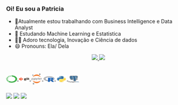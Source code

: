 ### Oi! Eu sou a Patricia 


- 🔭Atualmente estou trabalhando com Business Intelligence e Data Analyst
- 🌱 Estudando Machine Learning e Estatistica
- 👩‍💻 Adoro tecnologia, Inovação e Ciência de dados
- 😄 Pronouns: Ela/ Dela

<div align="center">
  <a href="https://github.com/PatriciaSousas">
  <img height="120em" src="https://github-readme-stats.vercel.app/api?username=patriciasousas&show_icons=true&theme=dracula&include_all_commits=true&count_private=true"/>
  <img height="120em" src="https://github-readme-stats.vercel.app/api/top-langs/?username=patriciasousas&layout=compact&langs_count=7&theme=dracula"/>
</div>
<div style="display: inline_block"><br>

  
  </div>
<div style="display: inline_block"><br>
  <img align="center" alt="Rafa-anaconda" height="20" width="30" src="https://github.com/devicons/devicon/blob/master/icons/anaconda/anaconda-original.svg">
  <img align="center" alt="Rafa-Git" height="20" width="30" src="https://github.com/devicons/devicon/blob/master/icons/git/git-original-wordmark.svg">
  <img align="center" alt="Rafa-Jupyter height="20" width="30" src="https://github.com/devicons/devicon/blob/master/icons/jupyter/jupyter-original-wordmark.svg">
  <img align="center" alt="Rafa-R" height="20" width="30" src="https://github.com/devicons/devicon/blob/master/icons/r/r-original.svg">
  <img align="center" alt="Rafa-Python" height="20" width="30" src="https://raw.githubusercontent.com/devicons/devicon/master/icons/python/python-original.svg">
   <img align="center" alt="Rafa-PostgreSQL" height="20" width="30" src="https://github.com/devicons/devicon/blob/master/icons/postgresql/postgresql-original-wordmark.svg">
  
  
       
###

       
 
<div> 
  <a href="https://instagram.com/pattsoussaa" target="_blank"><img src="https://img.shields.io/badge/-Instagram-%23E4405F?style=for-the-badge&logo=instagram&logoColor=white" target="_blank"></a>
  <a href = "mailto:patriciatamiresdesousa@gmail.com"><img src="https://img.shields.io/badge/-Gmail-%23333?style=for-the-badge&logo=gmail&logoColor=white" target="_blank"></a>
  <a href="https://www.linkedin.com/in/patricia-sousas/" target="_blank"><img src="https://img.shields.io/badge/-LinkedIn-%230077B5?style=for-the-badge&logo=linkedin&logoColor=white" target="_blank"></a> 
